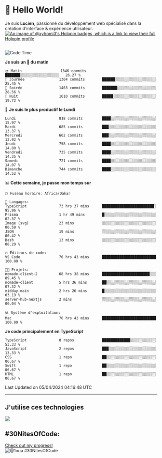 # 👋 Hello World!

Je suis **Lucien**, passionné du développement web spécialisé dans la création d'interface & expérience utilisateur.
[![An image of @xyhomi3's Holopin badges, which is a link to view their full Holopin profile](https://holopin.me/xyhomi3)](https://holopin.io/@xyhomi3)

##

<!--START_SECTION:waka-->
![Code Time](http://img.shields.io/badge/Code%20Time-846%20hrs%202%20mins-blue)

**Je suis un 🐤 du matin** 

```text
🌞 Matin                  1346 commits        ███████░░░░░░░░░░░░░░░░░░   26.27 % 
🌆 Journée                1304 commits        ██████░░░░░░░░░░░░░░░░░░░   25.45 % 
🌃 Soirée                 1463 commits        ███████░░░░░░░░░░░░░░░░░░   28.56 % 
🌙 Nuit                   1010 commits        █████░░░░░░░░░░░░░░░░░░░░   19.72 % 
```
📅 **Je suis le plus productif le Lundi** 

```text
Lundi                    818 commits         ████░░░░░░░░░░░░░░░░░░░░░   15.97 % 
Mardi                    685 commits         ███░░░░░░░░░░░░░░░░░░░░░░   13.37 % 
Mercredi                 662 commits         ███░░░░░░░░░░░░░░░░░░░░░░   12.92 % 
Jeudi                    758 commits         ████░░░░░░░░░░░░░░░░░░░░░   14.80 % 
Vendredi                 735 commits         ████░░░░░░░░░░░░░░░░░░░░░   14.35 % 
Samedi                   721 commits         ████░░░░░░░░░░░░░░░░░░░░░   14.07 % 
Dimanche                 744 commits         ████░░░░░░░░░░░░░░░░░░░░░   14.52 % 
```


📊 **Cette semaine, je passe mon temps sur** 

```text
🕑︎ Fuseau horaire: Africa/Dakar

💬 Langages: 
TypeScript               73 hrs 37 mins      ████████████████████████░   95.96 % 
Prisma                   1 hr 49 mins        █░░░░░░░░░░░░░░░░░░░░░░░░   02.37 % 
Image (svg)              23 mins             ░░░░░░░░░░░░░░░░░░░░░░░░░   00.50 % 
JSON                     19 mins             ░░░░░░░░░░░░░░░░░░░░░░░░░   00.42 % 
Bash                     13 mins             ░░░░░░░░░░░░░░░░░░░░░░░░░   00.29 % 

🔥 Éditeurs de code: 
VS Code                  76 hrs 43 mins      █████████████████████████   100.00 % 

🐱‍💻 Projets: 
nomade-client-2          68 hrs 38 mins      ██████████████████████░░░   89.45 % 
nomade-client            5 hrs 36 mins       ██░░░░░░░░░░░░░░░░░░░░░░░   07.32 % 
midday-main              2 hrs 26 mins       █░░░░░░░░░░░░░░░░░░░░░░░░   03.19 % 
server-hub-nextjs        2 mins              ░░░░░░░░░░░░░░░░░░░░░░░░░   00.04 % 

💻 Système d'exploitation: 
Mac                      76 hrs 43 mins      █████████████████████████   100.00 % 
```

**Je code principalement en TypeScript** 

```text
TypeScript               8 repos             █████████████░░░░░░░░░░░░   53.33 % 
JavaScript               2 repos             ███░░░░░░░░░░░░░░░░░░░░░░   13.33 % 
CSS                      1 repo              ██░░░░░░░░░░░░░░░░░░░░░░░   06.67 % 
Swift                    1 repo              ██░░░░░░░░░░░░░░░░░░░░░░░   06.67 % 
HTML                     1 repo              ██░░░░░░░░░░░░░░░░░░░░░░░   06.67 % 
```




 Last Updated on 05/04/2024 04:16:48 UTC
<!--END_SECTION:waka-->
---

## J'utilise ces technologies

<p align="left">
  <a href="https://skillicons.dev">
    <img src="https://skillicons.dev/icons?i=ts,js,md,scss,tailwind,react,redux,docker,express,astro,vite,nextjs,vercel,figma,ableton" />
  </a>
</p>

## #30NitesOfCode:
  [Check out my progress!](https://www.codedex.io/@1oua/30-nites-of-code)  
  ![@1oua #30NitesOfCode](https://www.codedex.io/api/petStatus?user=1oua)
